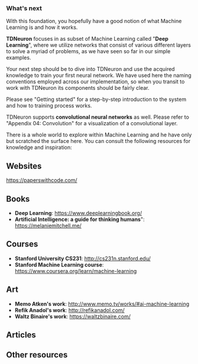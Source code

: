 ### What's next

With this foundation, you hopefully have a good notion of what Machine Learning is and how it works. 

**TDNeuron** focuses in as subset of Machine Learning called "**Deep Learning**", where we utilize networks that consist of various different layers to solve a myriad of problems, as we have seen so far in our simple examples.

Your next step should be to dive into TDNeuron and use the acquired knowledge to train your first neural network. We have used here the naming conventions employed across our implementation, so when you transit to work with TDNeuron its components should be fairly clear. 

Please see "Getting started" for a step-by-step introduction to the system and how to training process works. 

TDNeuron supports **convolutional neural networks** as well. Please refer to "Appendix 04: Convolution" for a visualization of a convolutional layer.

There is a whole world to explore within Machine Learning and he have only but scratched the surface here. You can consult the following resources for knowledge and inspiration:

## Websites
https://paperswithcode.com/

## Books
- **Deep Learning**: https://www.deeplearningbook.org/
- **Artificial Intelligence: a guide for thinking humans**": https://melaniemitchell.me/

## Courses
- **Stanford University CS231**:  http://cs231n.stanford.edu/
- **Stanford Machine Learning course**: https://www.coursera.org/learn/machine-learning

## Art
- **Memo Atken's work**: http://www.memo.tv/works/#ai-machine-learning
- **Refik Anadol's work**: http://refikanadol.com/
- **Waltz Binaire's work**: https://waltzbinaire.com/

## Articles

## Other resources


